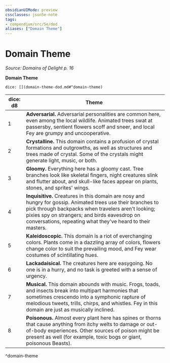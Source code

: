 ```yaml
---
obsidianUIMode: preview
cssclasses: json5e-note
tags:
- compendium/src/5e/dod
aliases: ["Domain Theme"]
---
```

# Domain Theme
*Source: Domains of Delight p. 16* 

**Domain Theme**

`dice: [](domain-theme-dod.md#^domain-theme)`

| dice: d8 | Theme |
|----------|-------|
| 1 | **Adversarial.** Adversarial personalities are common here, even among the local wildlife. Animated trees swat at passersby, sentient flowers scoff and sneer, and local Fey are grumpy and uncooperative. |
| 2 | **Crystalline.** This domain contains a profusion of crystal formations and outgrowths, as well as structures and trees made of crystal. Some of the crystals might generate light, music, or both. |
| 3 | **Gloomy.** Everything here has a gloomy cast. Tree branches look like skeletal fingers, night creatures slink and flutter about, and skull-like faces appear on plants, stones, and sprites' wings. |
| 4 | **Inquisitive.** Creatures in this domain are nosy and hungry for gossip. Animated trees use their branches to pick through backpacks when travelers aren't looking; pixies spy on strangers; and birds eavesdrop on conversations, repeating what they've heard to their masters. |
| 5 | **Kaleidoscopic.** This domain is a riot of everchanging colors. Plants come in a dazzling array of colors, flowers change color to suit the prevailing mood, and Fey wear costumes of scintillating hues. |
| 6 | **Lackadaisical.** The creatures here are easygoing. No one is in a hurry, and no task is greeted with a sense of urgency. |
| 7 | **Musical.** This domain abounds with music. Frogs, toads, and insects break into multipart harmonies that sometimes crescendo into a symphonic rapture of melodious tweets, trills, chirps, and whistles. Fey in this domain are just as musically inclined. |
| 8 | **Poisonous.** Almost every plant here has spines or thorns that cause anything from itchy welts to damage or out-of-body experiences. Other sources of poison might be present as well (for example, toxic bogs or giant, poisonous Beasts). |
^domain-theme